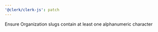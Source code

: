```yaml
---
'@clerk/clerk-js': patch
---
```


Ensure Organization slugs contain at least one alphanumeric character
